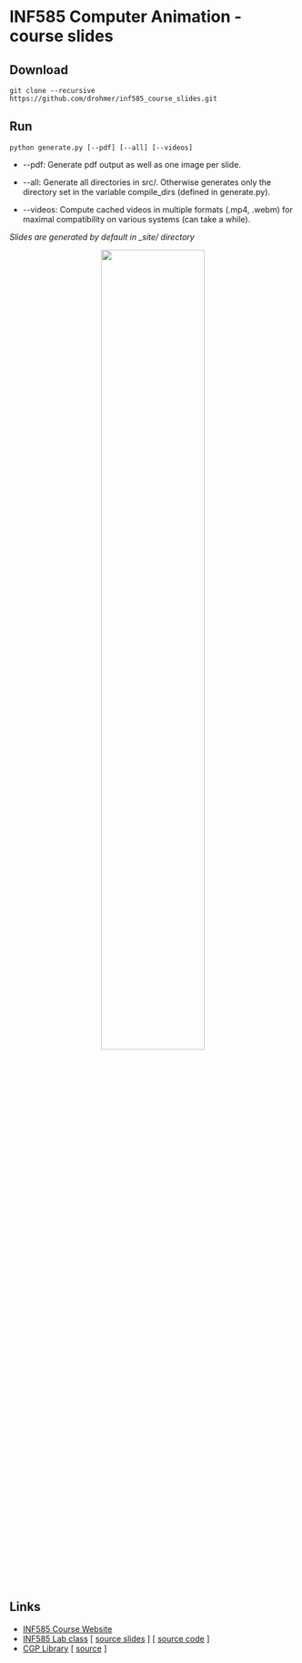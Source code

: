 # INF585 Computer Animation - course slides

## Download

```
git clone --recursive https://github.com/drohmer/inf585_course_slides.git
```

## Run

```
python generate.py [--pdf] [--all] [--videos]
```


* --pdf: Generate pdf output as well as one image per slide.

* --all: Generate all directories in src/. Otherwise generates only the directory set in the variable compile_dirs (defined in generate.py).

* --videos: Compute cached videos in multiple formats (.mp4, .webm) for maximal compatibility on various systems (can take a while).



_Slides are generated by default in \_site/ directory_


<p align="center"> 
<img align="center" src="assets/slide_example.gif" width="60%">
</p>



## Links

* [INF585 Course Website](https://damienrohmer.com/data/teaching/2022_2023/x-inf585)
* [INF585 Lab class](https://damienrohmer.com/data/teaching/2022_2023/x-inf585/practice/index.html) [ [source slides](https://github.com/drohmer/inf585_lab_class) ] [ [source code](https://github.com/drohmer/inf585_code) ]
* [CGP Library](https://imagecomputing.net/cgp) [ [source](https://github.com/drohmer/cgp) ]